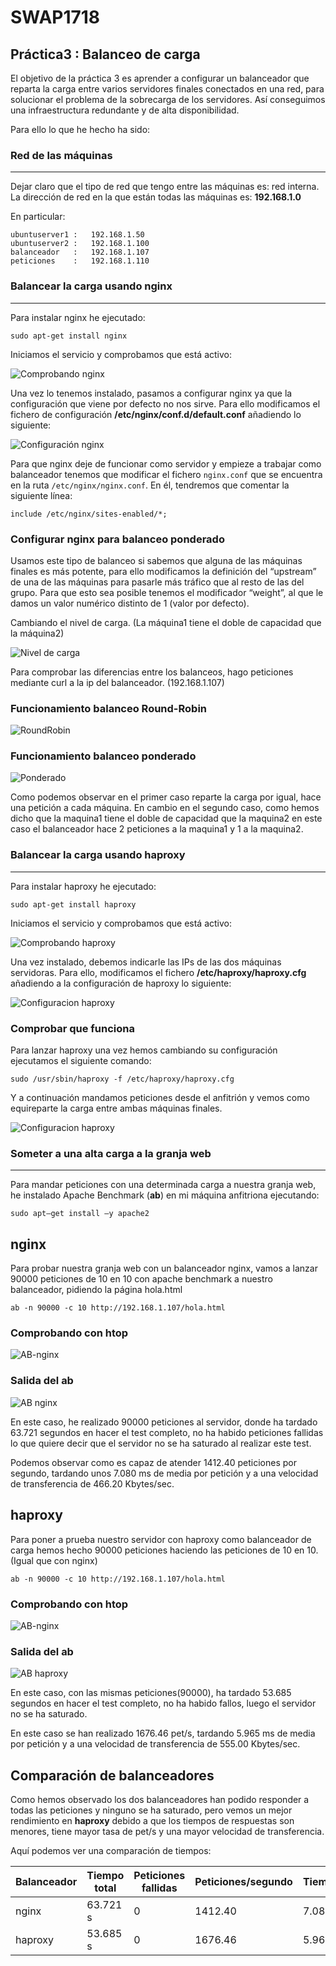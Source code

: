 # SWAP1718
## **Práctica3 : Balanceo de carga**    

El objetivo de la práctica 3 es aprender a configurar un balanceador que reparta la carga entre varios servidores finales conectados en una red, para solucionar el problema de la sobrecarga de los servidores. 
Así conseguimos una infraestructura redundante y de alta disponibilidad.     

Para ello lo que he hecho ha sido: 

### Red de las máquinas
***

Dejar claro que el tipo de red que tengo entre las máquinas es: red interna.    
La dirección de red en la que están todas las máquinas es: **192.168.1.0**

En particular:
	
	ubuntuserver1 :   192.168.1.50
	ubuntuserver2 :   192.168.1.100
	balanceador   :   192.168.1.107
	peticiones    :   192.168.1.110

### Balancear la carga usando nginx 
***

Para instalar nginx he ejecutado:

`sudo apt-get install nginx`

Iniciamos el servicio y comprobamos que está activo:

![Comprobando nginx](imagenes/comprobar-nginx.png)

Una vez lo tenemos instalado, pasamos a configurar nginx ya que la configuración que viene por defecto no nos sirve.
Para ello modificamos el fichero de configuración **/etc/nginx/conf.d/default.conf** añadiendo lo siguiente:

![Configuración nginx](imagenes/etc-nginx-conf-default.png)

Para que nginx deje de funcionar como servidor y empieze a trabajar como balanceador tenemos que modificar el fichero `nginx.conf` que se encuentra en la ruta `/etc/nginx/nginx.conf`. En él, tendremos que comentar la siguiente línea:

`include /etc/nginx/sites-enabled/*;`


### Configurar nginx para balanceo ponderado

Usamos este tipo de balanceo si sabemos que alguna de las máquinas finales es más potente, para ello modificamos la definición del “upstream” de una de las máquinas para pasarle más tráfico que al resto de las del grupo. Para que esto sea posible tenemos el modificador “weight”, al que le damos un valor numérico distinto de 1 (valor por defecto).

Cambiando el nivel de carga. (La máquina1 tiene el doble de capacidad que la máquina2)

![Nivel de carga](imagenes/carga-ponderada.png)


Para comprobar las diferencias entre los balanceos, hago peticiones mediante curl a la ip del balanceador. (192.168.1.107)


### Funcionamiento balanceo Round-Robin

![RoundRobin](imagenes/curl-roundrobin.png)

### Funcionamiento balanceo ponderado

![Ponderado](imagenes/curl-ponderado.png)


Como podemos observar en el primer caso reparte la carga por igual, hace una petición a cada máquina. En cambio en el segundo caso,
como hemos dicho que la maquina1 tiene el doble de capacidad que la maquina2 en este caso el balanceador hace 2 peticiones a la maquina1 y 1 a la maquina2.


### Balancear la carga usando haproxy
***

Para instalar haproxy he ejecutado:

`sudo apt-get install haproxy`

Iniciamos el servicio y comprobamos que está activo:

![Comprobando haproxy](imagenes/comprobar-haproxy.png)

Una vez instalado, debemos indicarle las IPs de las dos máquinas servidoras. Para ello, modificamos el fichero **/etc/haproxy/haproxy.cfg** añadiendo a la configuración de haproxy lo siguiente:

![Configuracion haproxy](imagenes/etc-haproxy-conf.png)

### Comprobar que funciona

Para lanzar haproxy una vez hemos cambiando su configuración ejecutamos el siguiente comando:

`sudo /usr/sbin/haproxy -f /etc/haproxy/haproxy.cfg`

Y a continuación mandamos peticiones desde el anfitrión y vemos como equireparte la carga entre ambas máquinas finales.

![Configuracion haproxy](imagenes/curl-haproxy.png)


### Someter a una alta carga a la granja web
***

Para mandar peticiones con una determinada carga a nuestra granja web, he instalado Apache Benchmark (**ab**) en mi máquina anfitriona ejecutando:

`sudo apt–get install –y apache2`


## nginx

Para probar nuestra granja web con un balanceador nginx, vamos a lanzar 90000 peticiones de 10 en 10 con apache benchmark a nuestro balanceador, pidiendo la página hola.html

`ab -n 90000 -c 10 http://192.168.1.107/hola.html`

### Comprobando con htop     
![AB-nginx](imagenes/htop-nginx.png)    


### Salida del ab    
![AB nginx](imagenes/ab-nginx.png)


En este caso, he realizado 90000 peticiones al servidor, donde ha tardado 63.721 segundos en hacer el test completo, no ha habido peticiones fallidas lo que quiere decir que el servidor no se ha saturado al realizar este test.

Podemos observar como es capaz de atender 1412.40 peticiones por segundo, tardando unos 7.080 ms de media por petición y a una velocidad de transferencia de 466.20 Kbytes/sec.


## haproxy

Para poner a prueba nuestro servidor con haproxy como balanceador de carga hemos hecho 90000 peticiones haciendo las peticiones de 10 en 10. (Igual que con nginx)

`ab -n 90000 -c 10 http://192.168.1.107/hola.html`

### Comprobando con htop     
![AB-nginx](imagenes/htop-haproxy.png)


### Salida del ab
![AB haproxy](imagenes/ab-haproxy.png)


En este caso, con las mismas peticiones(90000), ha tardado 53.685 segundos en hacer el test completo, no ha habido fallos, luego el servidor no se ha saturado.

En este caso se han realizado 1676.46 pet/s, tardando 5.965 ms de media por petición y a una velocidad de transferencia de 555.00 Kbytes/sec.


## Comparación de balanceadores

Como hemos observado los dos balanceadores han podido responder a todas las peticiones y ninguno se ha saturado, pero vemos un mejor rendimiento en **haproxy** debido a que los tiempos de respuestas son menores, tiene mayor tasa de pet/s y una mayor velocidad de
transferencia.

Aquí podemos ver una comparación de tiempos:


| Balanceador | Tiempo total | Peticiones fallidas | Peticiones/segundo | Tiempo/Petición | Velocidad de transferencia |
|-------------|--------------|---------------------|--------------------|-----------------|----------------------------|
| nginx       | 63.721 s     | 0	    	   | 1412.40		| 7.080 ms	  | 466.20 Kbytes/sec          |
| haproxy     | 53.685 s     | 0		   | 1676.46 		| 5.965 ms        | 555.00 Kbytes/sec          |

		















